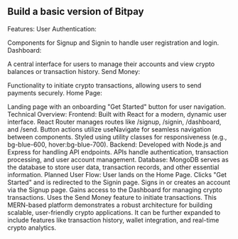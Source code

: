 
## Build a basic version of Bitpay

Features:
User Authentication:

Components for Signup and Signin to handle user registration and login.
Dashboard:

A central interface for users to manage their accounts and view crypto balances or transaction history.
Send Money:

Functionality to initiate crypto transactions, allowing users to send payments securely.
Home Page:

Landing page with an onboarding "Get Started" button for user navigation.
Technical Overview:
Frontend:
Built with React for a modern, dynamic user interface.
React Router manages routes like /signup, /signin, /dashboard, and /send.
Button actions utilize useNavigate for seamless navigation between components.
Styled using utility classes for responsiveness (e.g., bg-blue-600, hover:bg-blue-700).
Backend:
Developed with Node.js and Express for handling API endpoints.
APIs handle authentication, transaction processing, and user account management.
Database:
MongoDB serves as the database to store user data, transaction records, and other essential information.
Planned User Flow:
User lands on the Home Page.
Clicks "Get Started" and is redirected to the Signin page.
Signs in or creates an account via the Signup page.
Gains access to the Dashboard for managing crypto transactions.
Uses the Send Money feature to initiate transactions.
This MERN-based platform demonstrates a robust architecture for building scalable, user-friendly crypto applications. It can be further expanded to include features like transaction history, wallet integration, and real-time crypto analytics.
